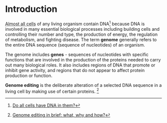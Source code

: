 # Introduction


<abbr title="Red blood cells are one example of cells that do not have DNA">Almost all cells</abbr> of any living organism contain DNA[^1] because DNA is involved in many essential biological processes including building cells and controlling their number and type, the production of energy, the regulation of metabolism, and fighting disease. The term **genome** generally refers to the entire DNA sequence (sequence of nucleotides) of an organism.

The genome includes **genes** - sequences of nucleotides with specific functions that are involved in the production of the proteins needed to carry out many biological roles. It also includes regions of DNA that promote or inhibit gene activity, and regions that do not appear to affect protein production or function.

**Genome editing** is the deliberate alteration of a selected DNA sequence in a living cell by making use of certain proteins. [^2] 


[^1]: [Do all cells have DNA in them?](https://www.quora.com/Do-all-cells-have-DNA-in-them)
[^2]: [Genome editing in brief: what, why and how?](http://nuffieldbioethics.org/report/genome-editing-ethical-review/genome-editing)